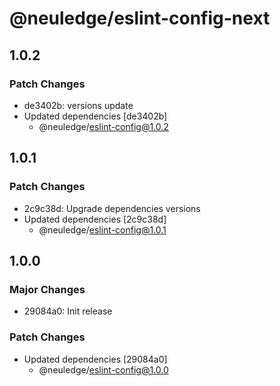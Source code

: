 # @neuledge/eslint-config-next

## 1.0.2

### Patch Changes

- de3402b: versions update
- Updated dependencies [de3402b]
  - @neuledge/eslint-config@1.0.2

## 1.0.1

### Patch Changes

- 2c9c38d: Upgrade dependencies versions
- Updated dependencies [2c9c38d]
  - @neuledge/eslint-config@1.0.1

## 1.0.0

### Major Changes

- 29084a0: Init release

### Patch Changes

- Updated dependencies [29084a0]
  - @neuledge/eslint-config@1.0.0
